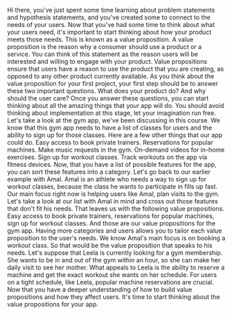 Hi there, you've just spent some time learning about problem statements and hypothesis statements, and you've created some to connect to the needs of your users. Now that you've had some time to think about what your users need, it's important to start thinking about how your product meets those needs. This is known as a value proposition. A value proposition is the reason why a consumer should use a product or a service. You can think of this statement as the reason users will be interested and willing to engage with your product. Value propositions ensure that users have a reason to use the product that you are creating, as opposed to any other product currently available. As you think about the value proposition for your first project, your first step should be to answer these two important questions. What does your product do? And why should the user care? Once you answer these questions, you can start thinking about all the amazing things that your app will do. You should avoid thinking about implementation at this stage, let your imagination run free. Let's take a look at the gym app, we've been discussing in this course. We know that this gym app needs to have a list of classes for users and the ability to sign up for those classes. Here are a few other things that our app could do. Easy access to book private trainers. Reservations for popular machines. Make music requests in the gym. On-demand videos for in-home exercises. Sign up for workout classes. Track workouts on the app via fitness devices. Now, that you have a list of possible features for the app, you can sort these features into a category. Let's go back to our earlier example with Amal. Amal is an athlete who needs a way to sign up for workout classes, because the class he wants to participate in fills up fast. Our main focus right now is helping users like Amal, plan visits to the gym. Let's take a look at our list with Amal in mind and cross out those features that don't fit his needs. That leaves us with the following value propositions. Easy access to book private trainers, reservations for popular machines, sign up for workout classes. And those are our value propositions for the gym app. Having more categories and users allows you to tailor each value proposition to the user's needs. We know Amal's main focus is on booking a workout class. So that would be the value proposition that speaks to his needs. Let's suppose that Leela is currently looking for a gym membership. She wants to be in and out of the gym within an hour, so she can make her daily visit to see her mother. What appeals to Leela is the ability to reserve a machine and get the exact workout she wants on her schedule. For users on a tight schedule, like Leela, popular machine reservations are crucial. Now that you have a deeper understanding of how to build value propositions and how they affect users. It's time to start thinking about the value propositions for your app.

